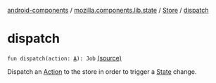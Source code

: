 [android-components](../../index.md) / [mozilla.components.lib.state](../index.md) / [Store](index.md) / [dispatch](./dispatch.md)

# dispatch

`fun dispatch(action: `[`A`](index.md#A)`): Job` [(source)](https://github.com/mozilla-mobile/android-components/blob/master/components/lib/state/src/main/java/mozilla/components/lib/state/Store.kt#L95)

Dispatch an [Action](../-action.md) to the store in order to trigger a [State](../-state.md) change.

